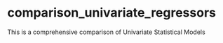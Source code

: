 # comparison_univariate_regressors
This is a comprehensive comparison of Univariate Statistical Models
